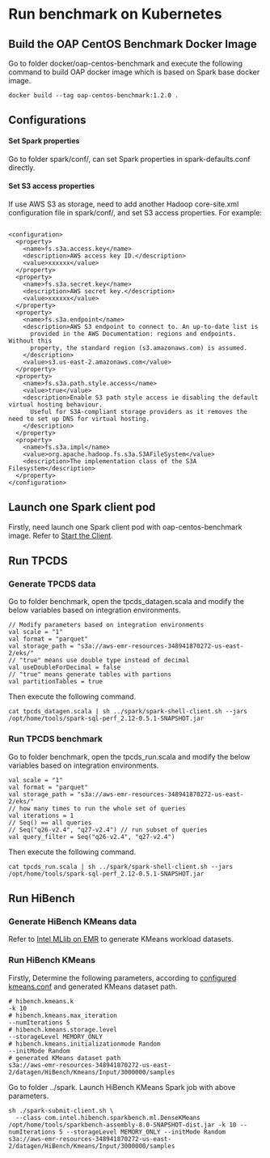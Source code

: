 # Run benchmark on Kubernetes

## Build the OAP CentOS Benchmark Docker Image
Go to folder docker/oap-centos-benchmark and execute the following command to build OAP docker image which is based on Spark base docker image.
``` 
docker build --tag oap-centos-benchmark:1.2.0 .
``` 

## Configurations
#### Set Spark properties
Go to folder spark/conf/, can set Spark properties in spark-defaults.conf directly.

#### Set S3 access properties
If use AWS S3 as storage, need to add another Hadoop core-site.xml configuration file in spark/conf/, and set S3 access properties.
For example:  

```

<configuration>
  <property>
    <name>fs.s3a.access.key</name>
    <description>AWS access key ID.</description>
    <value>xxxxxx</value>
  </property>
  <property>
    <name>fs.s3a.secret.key</name>
    <description>AWS secret key.</description>
    <value>xxxxxx</value>
  </property>
  <property>
    <name>fs.s3a.endpoint</name>
    <description>AWS S3 endpoint to connect to. An up-to-date list is
      provided in the AWS Documentation: regions and endpoints. Without this
      property, the standard region (s3.amazonaws.com) is assumed.
    </description>
    <value>s3.us-east-2.amazonaws.com</value>
  </property>
  <property>
    <name>fs.s3a.path.style.access</name>
    <value>true</value>
    <description>Enable S3 path style access ie disabling the default virtual hosting behaviour.
      Useful for S3A-compliant storage providers as it removes the need to set up DNS for virtual hosting.
    </description>
  </property>
  <property>
    <name>fs.s3a.impl</name>
    <value>org.apache.hadoop.fs.s3a.S3AFileSystem</value>
    <description>The implementation class of the S3A Filesystem</description>
  </property>
</configuration>

```
## Launch one Spark client pod

Firstly, need launch one Spark client pod with oap-centos-benchmark image. Refer to [Start the Client](../README.md#start-the-client).

## Run TPCDS

### Generate TPCDS data
Go to folder benchmark, open the tpcds_datagen.scala and modify the below variables based on integration environments.  
```
// Modify parameters based on integration environments
val scale = "1"
val format = "parquet"
val storage_path = "s3a://aws-emr-resources-348941870272-us-east-2/eks/"
// "true" means use double type instead of decimal
val useDoubleForDecimal = false
// "true" means generate tables with partions
val partitionTables = true
```

Then execute the following command.
``` 
cat tpcds_datagen.scala | sh ../spark/spark-shell-client.sh --jars /opt/home/tools/spark-sql-perf_2.12-0.5.1-SNAPSHOT.jar
``` 

### Run TPCDS benchmark
Go to folder benchmark, open the tpcds_run.scala and modify the below variables based on integration environments.
```
val scale = "1"
val format = "parquet"
val storage_path = "s3a://aws-emr-resources-348941870272-us-east-2/eks/"
// how many times to run the whole set of queries
val iterations = 1
// Seq() == all queries
// Seq("q26-v2.4", "q27-v2.4") // run subset of queries
val query_filter = Seq("q26-v2.4", "q27-v2.4")
```

Then execute the following command.
```
cat tpcds_run.scala | sh ../spark/spark-shell-client.sh --jars /opt/home/tools/spark-sql-perf_2.12-0.5.1-SNAPSHOT.jar
```
## Run HiBench 

### Generate HiBench KMeans data
Refer to [Intel MLlib on EMR](../../emr/benchmark/Intel_MLlib_on_EMR.md) to generate KMeans workload datasets.

### Run HiBench KMeans
Firstly, Determine the following parameters, according to [configured kmeans.conf](../../emr/benchmark/Intel_MLlib_on_EMR.md#define-the-configurations-of-kmeans.conf) and generated KMeans dataset path.

```
# hibench.kmeans.k
-k 10
# hibench.kmeans.max_iteration
--numIterations 5
# hibench.kmeans.storage.level
--storageLevel MEMORY_ONLY
# hibench.kmeans.initializationmode Random
--initMode Random
# generated KMeans dataset path
s3a://aws-emr-resources-348941870272-us-east-2/datagen/HiBench/Kmeans/Input/3000000/samples

```

Go to folder ../spark. Launch HiBench KMeans Spark job with above parameters.  

```
sh ./spark-submit-client.sh \
  --class com.intel.hibench.sparkbench.ml.DenseKMeans /opt/home/tools/sparkbench-assembly-8.0-SNAPSHOT-dist.jar -k 10 --numIterations 5 --storageLevel MEMORY_ONLY --initMode Random s3a://aws-emr-resources-348941870272-us-east-2/datagen/HiBench/Kmeans/Input/3000000/samples
  
```





